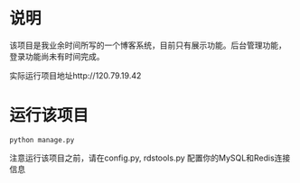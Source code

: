 # 说明
该项目是我业余时间所写的一个博客系统，目前只有展示功能。后台管理功能，
登录功能尚未有时间完成。

实际运行项目地址http://120.79.19.42
# 运行该项目
`python manage.py`

注意运行该项目之前，请在config.py, rdstools.py 配置你的MySQL和Redis连接信息